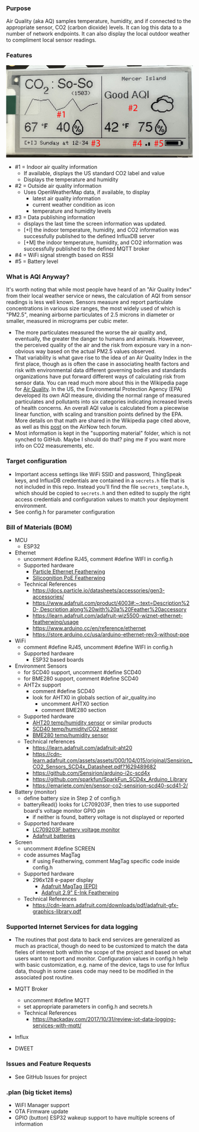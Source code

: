 ### Purpose
Air Quality (aka AQ) samples temperature, humidity, and if connected to the appropriate sensor, CO2 (carbon dioxide) levels. It can log this data to a number of network endpoints. It can also display the local outdoor weather to compliment local sensor readings.

### Features
![Screenshot](readme/ui_mar23.jpg)
- #1 = Indoor air quality information
	- If available, displays the US standard CO2 label and value
	- Displays the temperature and humidity
- #2 = Outside air quality information
	- Uses OpenWeatherMap data, if available, to display
		- latest air quality information
		- current weather condition as icon
		- temperature and humidity levels
- #3 = Data publishing information
	- displays the last time the screen information was updated.
	- [+I] the indoor temperature, humidity, and CO2 information was successfully published to the defined InfluxDB server
	- [+M] the indoor temperature, humidity, and CO2 information was successfully published to the defined MQTT broker
- #4 = WiFi signal strength based on RSSI
- #5 = Battery level

### What is AQI Anyway?
It's worth noting that while most people have heard of an "Air Quality Index" from their local weather service or news, the calculation of AQI from sensor readings is less well known.  Sensors measure and report particulate concentrations in various size ranges, the
most widely used of which is "PM2.5", meaning airborne particulates of 2.5 microns in diameter or smaller, measured in micrograms per cubic meter.  
- The more particulates measured the worse the air quality and, eventually, the greater the danger to humans and animals.  Howeveer, the perceived quality of the air and the risk from exposure vary in a non-obvious way based on the actual PM2.5 values observed.
- That variability is what gave rise to the idea of an Air Quality Index in the
first place, though as is often the case in associating health factors and risk with environmental data different governing bodies and standards organizations have put forward different ways of calculating risk from sensor data.  You can read much more about this in the Wikipedia page for [Air Quality](https://en.wikipedia.org/wiki/Air_quality_index).
In the US, the Environmental Protection Agency (EPA) developed its own AQI measure, dividing the normal range of measured particulates and pollutants into six categories indicating increased levels of health concerns.  An overall AQI value is calculated from a piecewise linear function, with scaling and transition points defined by the EPA.  More details on that math are shared in the
Wikipedia page cited above, as well as this [post](https://forum.airnowtech.org/t/the-aqi-equation/169) on the AirNow tech forum.
- Most information is kept in the "supporting material" folder, which is not synched to GitHub. Maybe I should do that? ping me if you want more info on CO2 measurements, etc.

### Target configuration
- Important access settings like WiFi SSID and password, ThingSpeak keys, and InfluxDB credentials are contained in a `secrets.h` file that is not included in this repo.  Instead you'll find the file `secrets_template.h`, which should be copied to `secrets.h` and then edited to supply the right access credentials and configuration values to match your deployment environment.
- See config.h for parameter configuration

### Bill of Materials (BOM)
- MCU
	- ESP32
- Ethernet
	- uncomment #define RJ45, comment #define WIFI in config.h
	- Supported hardware
		- [Particle Ethernet Featherwing](https://www.adafruit.com/product/4003)
		- [Silicognition PoE Featherwing](https://www.crowdsupply.com/silicognition/poe-featherwing)
	- Technical References
		- https://docs.particle.io/datasheets/accessories/gen3-accessories/
		- https://www.adafruit.com/product/4003#:~:text=Description%2D-,Description,along%20with%20a%20Feather%20accessory
		- https://learn.adafruit.com/adafruit-wiz5500-wiznet-ethernet-featherwing/usage
		- https://www.arduino.cc/en/reference/ethernet
		- https://store.arduino.cc/usa/arduino-ethernet-rev3-without-poe
- WiFi
	- comment #define RJ45, uncomment #define WIFI in config.h
	- Supported hardware
		- ESP32 based boards
- Environment Sensors
	- for SCD40 support, uncomment #define SCD40
	- for BME280 support, comment #define SCD40
	- AHT2x support
		- comment #define SCD40
		- look for AHTX0 in globals section of air_quality.ino
			- uncomment AHTX0 section
			- comment BME280 section 
	- Supported hardware
		- [AHT20 temp/humidity sensor](https://www.adafruit.com/product/4566) or similar products
		- [SCD40 temp/humidity/CO2 sensor](https://www.adafruit.com/product/5187)
		- [BME280 temp/humidity sensor](https://www.adafruit.com/product/2652)
	- Technical references 
		- https://learn.adafruit.com/adafruit-aht20
		- https://cdn-learn.adafruit.com/assets/assets/000/104/015/original/Sensirion_CO2_Sensors_SCD4x_Datasheet.pdf?1629489682
		- https://github.com/Sensirion/arduino-i2c-scd4x
		- https://github.com/sparkfun/SparkFun_SCD4x_Arduino_Library
		- https://emariete.com/en/sensor-co2-sensirion-scd40-scd41-2/
- Battery (monitor)
	- define battery size in Step 2 of config.h
	- batteryRead() looks for LC709203F, then tries to use supported board's voltage monitor GPIO pin
		- if neither is found, battery voltage is not displayed or reported
	- Supported hardware
		- 	[LC709203F battery voltage monitor](https://www.adafruit.com/product/4712)
		- [Adafruit batteries](https://www.adafruit.com/product/2011)
- Screen
	- uncomment #define SCREEN
	- code assumes MagTag
		- if using Featherwing, comment MagTag specific code inside config.h
	- Supported hardware
		- 296x128 e-paper display
			- [Adafruit MagTag (EPD)](https://www.adafruit.com/product/4800)
			- [Adafruit 2.9" E-Ink Featherwing](https://www.adafruit.com/product/4777)
	- Technical References
		- https://cdn-learn.adafruit.com/downloads/pdf/adafruit-gfx-graphics-library.pdf

### Supported Internet Services for data logging
- The routines that post data to back end services are generalized as much as practical, though do need to be customized to match the data fieles of interest both within the scope of the project and based on what users want to report and monitor.  Configuration values in config.h help with basic customization, e.g. name of the device, tags to use for Influx data, though in some cases code may need to be modified in the associated post routine.

- MQTT Broker
	- uncomment #define MQTT
	- set appropriate parameters in config.h and secrets.h
	- Technical References
		- https://hackaday.com/2017/10/31/review-iot-data-logging-services-with-mqtt/
- Influx
- DWEET

### Issues and Feature Requests
- See GitHub Issues for project

### .plan (big ticket items)
- WiFI Manager support
- OTA Firmware update
- GPIO (button) ESP32 wakeup support to have multiple screens of information